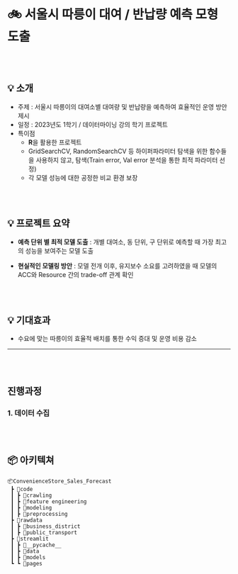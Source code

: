 # 🚲 서울시 따릉이 대여 / 반납량 예측 모형 도출

<br>
</br>

## 💡 소개
- 주제 : 서울시 따릉이의 대여소별 대여량 및 반납량을 예측하여 효율적인 운영 방안 제시
- 일정 : 2023년도 1학기 / 데이터마이닝 강의 학기 프로젝트
- 특이점
  - **R**을 활용한 프로젝트
  - GridSearchCV, RandomSearchCV 등 하이퍼파라미터 탐색을 위한 함수들을 사용하지 않고, 탐색(Train error, Val error 분석을 통한 최적 파라미터 선정)
  - 각 모델 성능에 대한 공정한 비교 환경 보장

<br>
</br>

## 💡 프로젝트 요약


- **예측 단위 별 최적 모델 도출** : 개별 대여소, 동 단위, 구 단위로 예측할 때 가장 최고의 성능을 보여주는 모델 도출

- **현실적인 모델링 방안** : 모델 전개 이후, 유지보수 소요를 고려하였을 때 모델의 ACC와 Resource 간의 trade-off 관계 확인  

<br>
</br>

## 💡 기대효과

- 수요에 맞는 따릉이의 효율적 배치를 통한 수익 증대 및 운영 비용 감소

---

<br>
</br>

## 진행과정

### 1. 데이터 수집

<br>
</br>

## 📦 아키텍쳐

```
📦ConvenienceStore_Sales_Forecast
 ┣ 📂code
 ┃ ┣ 📂crawling
 ┃ ┣ 📂feature engineering
 ┃ ┣ 📂modeling
 ┃ ┣ 📂preprocessing
 ┣ 📂rawdata
 ┃ ┣ 📂business_district
 ┃ ┣ 📂public_transport
 ┣ 📂streamlit
 ┃ ┣ 📂__pycache__
 ┃ ┣ 📂data
 ┃ ┣ 📂models
 ┗ ┗ 📂pages
```


